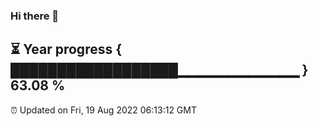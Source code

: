 ### Hi there 👋
⏳ Year progress { ██████████████████▁▁▁▁▁▁▁▁▁▁▁▁ } 63.08 %
---
⏰ Updated on Fri, 19 Aug 2022 06:13:12 GMT

